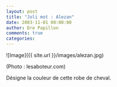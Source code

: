 ```yaml
---
layout: post
title: "Joli mot : Alezan"
date: 2003-11-01 00:00:00
author: Dre Papillon
comments: true
categories: 
---
```



![Image]({{ site.url }}/images/alezan.jpg)
<div class="photoattrib">(Photo : lesaboteur.com)</div>


Désigne la couleur de cette robe de cheval.
